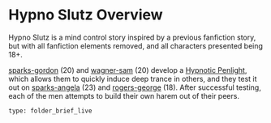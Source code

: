 # Hypno Slutz Overview

Hypno Slutz is a mind control story inspired by a previous fanfiction story, but with all fanfiction elements removed, and all characters presented being 18+.

[sparks-gordon](characters/hypno-slutz/sparks-gordon.md) (20) and [wagner-sam](characters/hypno-slutz/wagner-sam.md) (20) develop a [Hypnotic Penlight](Hypnotic%20Penlight), which allows them to quickly induce deep trance in others, and they test it out on [sparks-angela](characters/hypno-slutz/sparks-angela.md) (23) and [rogers-george](characters/hypno-slutz/rogers-george.md) (18). After successful testing, each of the men attempts to build their own harem out of their peers.

```ccard
type: folder_brief_live
```
 
